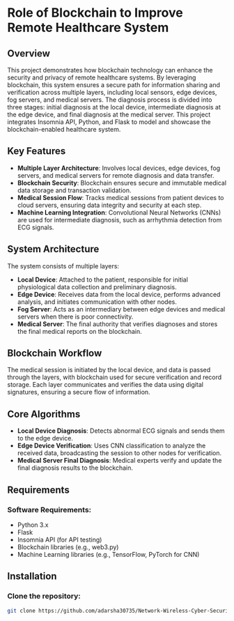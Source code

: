 # Role of Blockchain to Improve Remote Healthcare System

## Overview
This project demonstrates how blockchain technology can enhance the security and privacy of remote healthcare systems. By leveraging blockchain, this system ensures a secure path for information sharing and verification across multiple layers, including local sensors, edge devices, fog servers, and medical servers. The diagnosis process is divided into three stages: initial diagnosis at the local device, intermediate diagnosis at the edge device, and final diagnosis at the medical server. This project integrates Insomnia API, Python, and Flask to model and showcase the blockchain-enabled healthcare system.

## Key Features
- **Multiple Layer Architecture**: Involves local devices, edge devices, fog servers, and medical servers for remote diagnosis and data transfer.
- **Blockchain Security**: Blockchain ensures secure and immutable medical data storage and transaction validation.
- **Medical Session Flow**: Tracks medical sessions from patient devices to cloud servers, ensuring data integrity and security at each step.
- **Machine Learning Integration**: Convolutional Neural Networks (CNNs) are used for intermediate diagnosis, such as arrhythmia detection from ECG signals.

## System Architecture
The system consists of multiple layers:
- **Local Device**: Attached to the patient, responsible for initial physiological data collection and preliminary diagnosis.
- **Edge Device**: Receives data from the local device, performs advanced analysis, and initiates communication with other nodes.
- **Fog Server**: Acts as an intermediary between edge devices and medical servers when there is poor connectivity.
- **Medical Server**: The final authority that verifies diagnoses and stores the final medical reports on the blockchain.

## Blockchain Workflow
The medical session is initiated by the local device, and data is passed through the layers, with blockchain used for secure verification and record storage. Each layer communicates and verifies the data using digital signatures, ensuring a secure flow of information.

## Core Algorithms
- **Local Device Diagnosis**: Detects abnormal ECG signals and sends them to the edge device.
- **Edge Device Verification**: Uses CNN classification to analyze the received data, broadcasting the session to other nodes for verification.
- **Medical Server Final Diagnosis**: Medical experts verify and update the final diagnosis results to the blockchain.

## Requirements
### Software Requirements:
- Python 3.x
- Flask
- Insomnia API (for API testing)
- Blockchain libraries (e.g., web3.py)
- Machine Learning libraries (e.g., TensorFlow, PyTorch for CNN)

## Installation
### Clone the repository:
```bash
git clone https://github.com/adarsha30735/Network-Wireless-Cyber-Security.git
